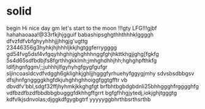 # solid
begin
Hi
nice day
gm
let's start
to the moon !!!gty
LFG!!!gjbf
hahahaoaaa!@33rfkjhjgguif
babashipsghgthhthhhklggggh
dfvzfdfvbfghyyhhhjjjhhgjg'ugttg
23446356g3hyhkjhjhhhljkkjhgtggferrygggg
gd54fvg5dsf4vfgqyhhghhjghghhhnggfghjhkttkhgjjghg[fgkfg
5s4d65sdfbdbjfs8fgrthhgkklmh;jmhghdhhjhh;hghghpfthkfg
ldlfjhgnfggm/;;juhhhjlfgyhyhgfgygfgufgr
sljincoasldcvdfvdggh6gklighkjghljjhgggfyrhuehyfggygjmhy
sdvsbsdbbgsv dfsjhnfgnggggkhgfdkjuhghhghhoiggfggtgfftr
vb dbvdfv'bbl,sdgf32ffjhyhmkjkkghgfgt
brfbhtbgbdgbdnli25bhhggghfrgggghfg
vdfbzdfbzdfbbdbbgbugggfdkhhgffgrrt
bgfgfhhgjytedj,iokjghjtgggtg
kdfvlkjsdnvolas;djggkdfgygbgtrf
yyyyyggbhrthbsrthsrthb
